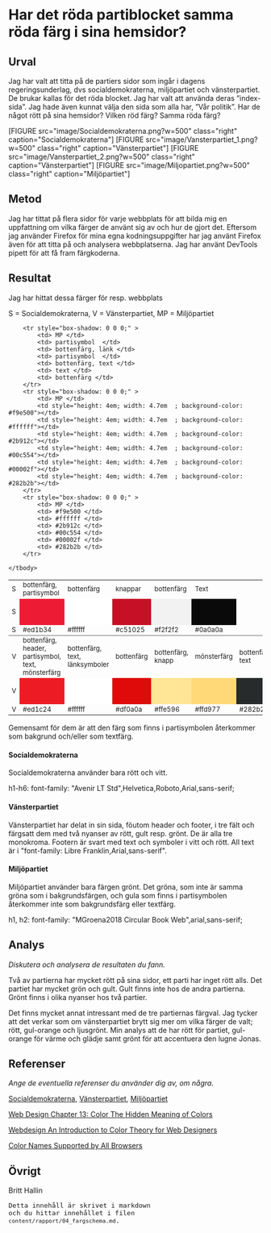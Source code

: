 Har det röda partiblocket samma röda färg i sina hemsidor?
=========================


Urval
-----------------------

Jag har valt att titta på de partiers sidor som ingår i dagens regeringsunderlag, dvs socialdemokraterna, miljöpartiet och vänsterpartiet. De brukar kallas för det röda blocket. Jag har valt att använda deras ”index-sida”. Jag hade även kunnat välja den sida som alla har, ”Vår politik”. Har de något rött på sina hemsidor? Vilken röd färg? Samma röda färg?

[FIGURE src="image/Socialdemokraterna.png?w=500" class="right" caption="Socialdemokraterna"]
[FIGURE src="image/Vansterpartiet_1.png?w=500" class="right" caption="Vänsterpartiet"]
[FIGURE src="image/Vansterpartiet_2.png?w=500" class="right" caption="Vänsterpartiet"]
[FIGURE src="image/Miljopartiet.png?w=500" class="right" caption="Miljöpartiet"]

Metod
-----------------------

Jag har tittat på flera sidor för varje webbplats för att bilda mig en uppfattning om vilka färger de använt sig av och hur de gjort det. Eftersom jag använder Firefox för mina egna kodningsuppgifter har jag använt Firefox även för att titta på och analysera webbplatserna. Jag har använt DevTools pipett för att få fram färgkoderna.

Resultat
-----------------------

Jag har hittat dessa färger för resp. webbplats

<p>S = Socialdemokraterna, V = Vänsterpartiet, MP = Miljöpartiet</p>

<table class="fargschema">
    <tbody style="font-size: small;">
    <tr  style="box-shadow: 0 0 0;">
        <td> S </td>
        <td> bottenfärg, partisymbol </td>
        <td> bottenfärg  </td>
        <td> knappar </td>
        <td> bottenfärg  </td>
        <td> Text  </td>
    </tr>    
        <tr style="box-shadow: 0 0 0;" >
            <td> S </td>
            <td style="height: 4em; width: 4.7em ; background-color: #ed1b34"></td>
            <td style="height: 4em; width: 4.7em ; background-color: #ffffff"></td>
            <td style="height: 4em; width: 4.7em ; background-color: #c51025"></td>
            <td style="height: 4em; width: 4.7em ; background-color: #f2f2f2"></td>
            <td style="height: 4em; width: 4.7em ; background-color: #0a0a0a"></td>
        </tr>
        <tr style="box-shadow: 0 0.1em gray;">
            <td> S </td>
            <td> #ed1b34 </td>
            <td> #ffffff </td>
            <td> #c51025 </td>
            <td> #f2f2f2 </td>
            <td> #0a0a0a </td>
        </tr>
        <tr style="box-shadow: 0 0 0;"  >
            <td> V </td>        
            <td> bottenfärg, header, partisymbol, text, mönsterfärg </td>
            <td> bottenfärg, text, länksymboler </td>
            <td> bottenfärg </td>
            <td> bottenfärg, knapp </td>
            <td> mönsterfärg  </td>
            <td> bottenfärg, text  </td>
            <td> bottenfärg </td>    
            <td> mönsterfärg  </td>
            <td> rubrik  </td>                        
        </tr>  
        <tr style="box-shadow: 0 0 0; " >
            <td> V </td>
            <td style="height: 4em; width: 4.7em  ; background-color: #ed1c24"></td>
            <td style="height: 4em; width: 4.7em  ; background-color: #ffffff"></td>
            <td style="height: 4em; width: 4.7em  ; background-color: #df0a0a"></td>
            <td style="height: 4em; width: 4.7em  ; background-color: #ffe596"></td>
            <td style="height: 4em; width: 4.7em  ; background-color: #ffd977"></td>
            <td style="height: 4em; width: 4.7em  ; background-color: #282b2b"></td>
            <td style="height: 4em; width: 4.7em  ; background-color: #e2edd0"></td>    
            <td style="height: 4em; width: 4.7em  ; background-color: #cee0b3"></td>
            <td style="height: 4em; width: 4.7em  ; background-color: #406618"></td>                        
        </tr>
        <tr style="box-shadow: 0 0.1em gray; ">
            <td> V </td>        
            <td> #ed1c24 </td>
            <td> #ffffff </td>
            <td> #df0a0a </td>
            <td> #ffe596 </td>
            <td> #ffd977 </td>
            <td> #282b2b </td>
            <td> #e2edd0 </td>    
            <td> #cee0b3 </td>
            <td> #406618 </td>                        
        </tr>        

        <tr style="box-shadow: 0 0 0;" >
            <td> MP </td>        
            <td> partisymbol  </td>
            <td> bottenfärg, länk </td>
            <td> partisymbol  </td>
            <td> bottenfärg, text </td>
            <td> text </td>
            <td> bottenfärg </td>            
        </tr>   
        <tr style="box-shadow: 0 0 0;" >
            <td> MP </td>    
            <td style="height: 4em; width: 4.7em  ; background-color: #f9e500"></td>
            <td style="height: 4em; width: 4.7em  ; background-color: #ffffff"></td>
            <td style="height: 4em; width: 4.7em  ; background-color: #2b912c"></td>
            <td style="height: 4em; width: 4.7em  ; background-color: #00c554"></td>
            <td style="height: 4em; width: 4.7em  ; background-color: #00002f"></td>
            <td style="height: 4em; width: 4.7em  ; background-color: #282b2b"></td>            
        </tr>
        <tr style="box-shadow: 0 0 0;" >
            <td> MP </td>        
            <td> #f9e500 </td>
            <td> #ffffff </td>
            <td> #2b912c </td>
            <td> #00c554 </td>
            <td> #00002f </td>
            <td> #282b2b </td>            
        </tr>     

    </tbody>
</table>

Gemensamt för dem är att den färg som finns i partisymbolen återkommer som bakgrund och/eller som textfärg.
<h4>Socialdemokraterna</h4>
<p>Socialdemokraterna använder bara rött och vitt.
</p>
h1-h6: font-family: "Avenir LT Std",Helvetica,Roboto,Arial,sans-serif;
<h4>Vänsterpartiet</h4>
<p>Vänsterpartiet har delat in sin sida, föutom header och footer, i tre fält och färgsatt dem med två nyanser av rött, gult resp. grönt. De är alla tre monokroma.
Footern är svart med text och symboler i vitt och rött.
All text är i "font-family: Libre Franklin,Arial,sans-serif".
</p>
<h4>Miljöpartiet</h4>
Miljöpartiet använder bara färgen grönt. Det gröna, som inte är samma gröna som i bakgrundsfärgen, och gula som finns i partisymbolen återkommer inte som bakgrundsfärg eller textfärg.

h1, h2: font-family: "MGroena2018 Circular Book Web",arial,sans-serif;

Analys
-----------------------

*Diskutera och analysera de resultaten du fann.*

Två av partierna har mycket rött på sina sidor, ett parti har inget rött alls. Det partiet har mycket grön och gult. Gult finns inte hos de andra partierna. Grönt finns i olika nyanser hos två partier.

Det finns mycket annat intressant med de tre partiernas färgval. Jag tycker att det verkar som om vänsterpartiet brytt sig mer om vilka färger de valt; rött, gul-orange och ljusgrönt. Min analys att de har rött för partiet, gul-orange för värme och glädje samt grönt för att accentuera den lugne Jonas.

Referenser
-----------------------

*Ange de eventuella referenser du använder dig av, om några.*

[Socialdemokraterna](https://www.socialdemokraterna.se/),
[Vänsterpartiet](https://www.vansterpartiet.se/),
[Miljöpartiet](https://www.mp.se/)

[Web Design Chapter 13: Color The Hidden Meaning of Colors](https://www.webdesignref.com/chapters/13/ch13-17.htm)

[Webdesign An Introduction to Color Theory for Web Designers](https://webdesign.tutsplus.com/articles/an-introduction-to-color-theory-for-web-designers--webdesign-1437)

[Color Names Supported by All Browsers](https://www.w3schools.com/cssref/css_colors.asp)

Övrigt
-----------------------
Britt Hallin

<code style="font-size: small;">Detta innehåll är skrivet i markdown och du hittar innehållet i filen `content/rapport/04_fargschema.md`.</code>
